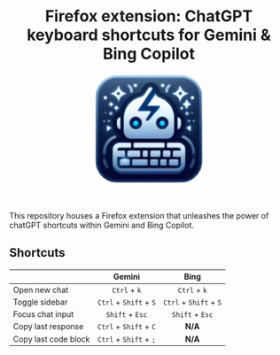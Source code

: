 <h1 align="center">Firefox extension: ChatGPT keyboard shortcuts for Gemini & Bing Copilot</h1>

<div align="center">
<img src="./icons/128.png" width="200"  align="center" />
</div>
<br/>
<br/>

This repository houses a Firefox extension that unleashes the power of chatGPT shortcuts within Gemini and Bing Copilot.

## Shortcuts

<div align="center">

|                      |         Gemini         |          Bing          |
| :-----------------   | :--------------------: | :--------------------: |
|    Open new chat     |      `Ctrl` + `k`      |      `Ctrl` + `k`      |
|    Toggle sidebar    | `Ctrl` + `Shift` + `S` | `Ctrl` + `Shift` + `S` |
|   Focus chat input   |    `Shift` + `Esc`     |    `Shift` + `Esc`     |
|  Copy last response  | `Ctrl` + `Shift` + `C` |        **N/A**         |
| Copy last code block | `Ctrl` + `Shift` + `;` |        **N/A**         |

</div>

